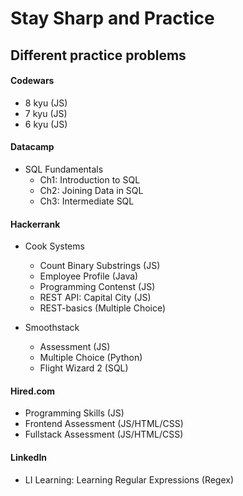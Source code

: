 # Stay Sharp and Practice

## Different practice problems

#### Codewars
  - 8 kyu (JS)
  - 7 kyu (JS)
  - 6 kyu (JS)

#### Datacamp
  - SQL Fundamentals
    - Ch1: Introduction to SQL
    - Ch2: Joining Data in SQL
    - Ch3: Intermediate SQL

#### Hackerrank
  - Cook Systems
    - Count Binary Substrings (JS)
    - Employee Profile (Java)
    - Programming Contenst (JS)
    - REST API: Capital City (JS)
    - REST-basics (Multiple Choice)

  - Smoothstack
    - Assessment (JS)
    - Multiple Choice (Python)
    - Flight Wizard 2 (SQL)
  
#### Hired.com
  - Programming Skills (JS)
  - Frontend Assessment (JS/HTML/CSS)
  - Fullstack Assessment (JS/HTML/CSS)

#### LinkedIn
  - LI Learning: Learning Regular Expressions (Regex)